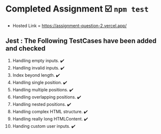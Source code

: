 # Completed Assignment ☑️ `npm test`

- Hosted Link = https://assignment-question-2.vercel.app/

## Jest : The Following TestCases have been added and checked

1.  Handling empty inputs. ✔️
2.  Handling invalid inputs. ✔️
3.  Index beyond length. ✔️
4.  Handling single position. ✔️
5.  Handling multiple positions. ✔️
6.  Handling overlapping positions. ✔️
7.  Handling nested positions. ✔️
8.  Handling complex HTML structure. ✔️
9.  Handling really long HTMLContent. ✔️
10. Handing custom user inputs. ✔️

